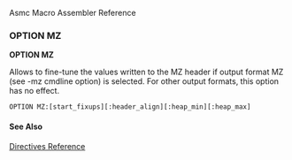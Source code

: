 Asmc Macro Assembler Reference

### OPTION MZ

**OPTION MZ**

Allows to fine-tune the values written to the MZ header if output format MZ (see -mz cmdline option) is selected. For other output formats, this option has no effect.

    OPTION MZ:[start_fixups][:header_align][:heap_min][:heap_max]

#### See Also

[Directives Reference](readme.md)
